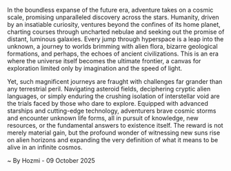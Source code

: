 
In the boundless expanse of the future era, adventure takes on a cosmic scale, promising unparalleled discovery across the stars. Humanity, driven by an insatiable curiosity, ventures beyond the confines of its home planet, charting courses through uncharted nebulae and seeking out the promise of distant, luminous galaxies. Every jump through hyperspace is a leap into the unknown, a journey to worlds brimming with alien flora, bizarre geological formations, and perhaps, the echoes of ancient civilizations. This is an era where the universe itself becomes the ultimate frontier, a canvas for exploration limited only by imagination and the speed of light.

Yet, such magnificent journeys are fraught with challenges far grander than any terrestrial peril. Navigating asteroid fields, deciphering cryptic alien languages, or simply enduring the crushing isolation of interstellar void are the trials faced by those who dare to explore. Equipped with advanced starships and cutting-edge technology, adventurers brave cosmic storms and encounter unknown life forms, all in pursuit of knowledge, new resources, or the fundamental answers to existence itself. The reward is not merely material gain, but the profound wonder of witnessing new suns rise on alien horizons and expanding the very definition of what it means to be alive in an infinite cosmos.

~ By Hozmi - 09 October 2025
